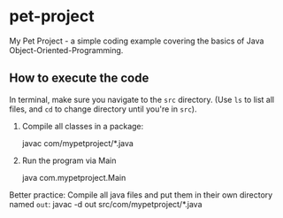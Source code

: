 # pet-project
My Pet Project - a simple coding example covering the basics of Java Object-Oriented-Programming. 

## How to execute the code
In terminal, make sure you navigate to the `src` directory. (Use `ls` to list all files, and `cd` to change directory until you're in `src`).

1. Compile all classes in a package:

      javac com/mypetproject/*.java

2. Run the program via Main

      java com.mypetproject.Main

Better practice: 
Compile all java files and put them in their own directory named `out`:
javac -d out src/com/mypetproject/*.java
